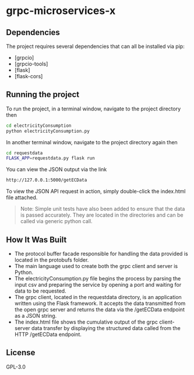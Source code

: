 # grpc-microservices-x
## Dependencies
The project requires several dependencies that can all be installed via pip:
- [grpcio] 
- [grpcio-tools] 
- [flask] 
- [flask-cors] 
## Running the project

To run the project, in a terminal window, navigate to the project directory then 
```sh
cd electricityConsumption
python electricityConsumption.py
```
In another terminal window, navigate to the project directory again then
```sh
cd requestdata
FLASK_APP=requestdata.py flask run
```
You can view the JSON output via the link
```sh
http://127.0.0.1:5000/getECData
```
To view the JSON API request in action, simply double-click the index.html file attached.
> Note: Simple unit tests have also been added to ensure that the data is passed accurately. They are located in the directories and can be called via generic python call.
## How It Was Built
- The protocol buffer facade responsible for handling the data provided is located in the protobufs folder.
- The main language used to create both the grpc client and server is Python.
- The electricityConsumption.py file begins the process by parsing the input csv and preparing the service by opening a port and waiting for data to be requested.
- The grpc client, located in the requestdata directory, is an application written using the Flask framework. It accepts the data transmitted from the open grpc server and returns the data via the /getECData endpoint as a JSON string. 
- The index.html file shows the cumulative output of the grpc client-server data transfer by displaying the structured data called from the HTTP /getECData endpoint.
## License
GPL-3.0
